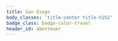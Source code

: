 ```yaml
---
title: San Diego
body_classes: 'title-center title-h1h2'
badge_class: badge-color-travel
header_id: abenteuer
---
```



